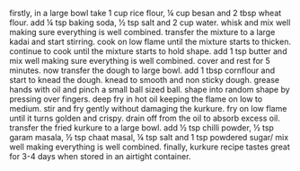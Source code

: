 firstly, in a large bowl take 1 cup rice flour, ¼ cup besan and 2 tbsp wheat flour.
add ¼ tsp baking soda, ½ tsp salt and 2 cup water.
whisk and mix well making sure everything is well combined.
transfer the mixture to a large kadai and start stirring.
cook on low flame until the mixture starts to thicken.
continue to cook until the mixture starts to hold shape.
add 1 tsp butter and mix well making sure everything is well combined.
cover and rest for 5 minutes.
now transfer the dough to large bowl.
add 1 tbsp cornflour and start to knead the dough.
knead to smooth and non sticky dough.
grease hands with oil and pinch a small ball sized ball.
shape into random shape by pressing over fingers.
deep fry in hot oil keeping the flame on low to medium.
stir and fry gently without damaging the kurkure.
fry on low flame until it turns golden and crispy.
drain off from the oil to absorb excess oil.
transfer the fried kurkure to a large bowl.
add ½ tsp chilli powder, ½ tsp garam masala, ½ tsp chaat masal, ¼ tsp salt and 1 tsp powdered sugar/
mix well making everything is well combined.
finally, kurkure recipe tastes great for 3-4 days when stored in an airtight container.